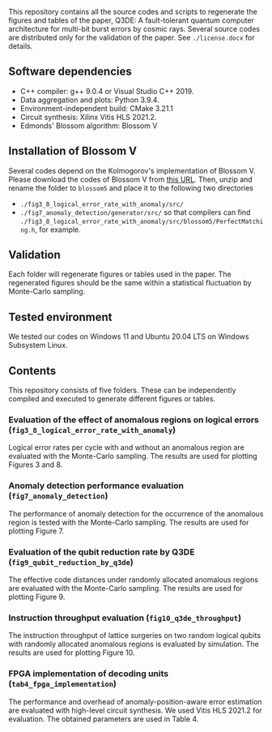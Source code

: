 This repository contains all the source codes and scripts to regenerate the figures and tables of the paper, Q3DE: A fault-tolerant quantum computer architecture for multi-bit burst errors by cosmic rays.
Several source codes are distributed only for the validation of the paper. See `./license.docx` for details.

## Software dependencies
- C++ compiler: g++ 9.0.4 or Visual Studio C++ 2019.
- Data aggregation and plots: Python 3.9.4.
- Environment-independent build: CMake 3.21.1
- Circuit synthesis: Xilinx Vitis HLS 2021.2. 
- Edmonds' Blossom algorithm: Blossom V

## Installation of Blossom V
Several codes depend on the Kolmogorov's implementation of Blossom V.
Please download the codes of Blossom V from [this URL](https://pub.ist.ac.at/~vnk/software.html).
Then, unzip and rename the folder to `blossom5` and place it to the following two directories
- `./fig3_8_logical_error_rate_with_anomaly/src/`
- `./fig7_anomaly_detection/generator/src/`
so that compilers can find `./fig3_8_logical_error_rate_with_anomaly/src/blossom5/PerfectMatching.h`, for example.

## Validation
Each folder will regenerate figures or tables used in the paper. The regenerated figures should be the same within a statistical fluctuation by Monte-Carlo sampling.

## Tested environment
We tested our codes on Windows 11 and Ubuntu 20.04 LTS on Windows Subsystem Linux.

## Contents
This repository consists of five folders. These can be independently compiled and executed to generate different figures or tables.

### Evaluation of the effect of anomalous regions on logical errors (`fig3_8_logical_error_rate_with_anomaly`)
Logical error rates per cycle with and without an anomalous region are evaluated with the Monte-Carlo sampling. 
The results are used for plotting Figures 3 and 8. 

### Anomaly detection performance evaluation (`fig7_anomaly_detection`)
The performance of anomaly detection for the occurrence of the anomalous region is tested with the Monte-Carlo sampling.
The results are used for plotting Figure 7. 

### Evaluation of the qubit reduction rate by Q3DE (`fig9_qubit_reduction_by_q3de`)
The effective code distances under randomly allocated anomalous regions are evaluated with the Monte-Carlo sampling.
The results are used for plotting Figure 9. 

### Instruction throughput evaluation (`fig10_q3de_throughput`)
The instruction throughput of lattice surgeries on two random logical qubits with randomly allocated anomalous regions is evaluated by simulation.
The results are used for plotting Figure 10. 

### FPGA implementation of decoding units (`tab4_fpga_implementation`)
The performance and overhead of anomaly-position-aware error estimation are evaluated with high-level circuit synthesis.
We used Vitis HLS 2021.2 for evaluation. The obtained parameters are used in Table 4.


